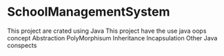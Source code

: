 # SchoolManagementSystem
This project are crated using Java
This project have the use java oops concept
Abstraction
PolyMorphisum
Inheritance
Incapsulation 
Other Java conspects 
